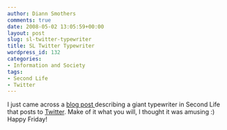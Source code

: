 ```yaml
---
author: Diann Smothers
comments: true
date: 2008-05-02 13:05:59+00:00
layout: post
slug: sl-twitter-typewriter
title: SL Twitter Typewriter
wordpress_id: 132
categories:
- Information and Society
tags:
- Second Life
- Twitter
---
```


I just came across a [blog post ](http://angrybethshortbread.blogspot.com/2008/04/giant-sltwitter-typewriter.html)describing a giant typewriter in Second Life that posts to [Twitter](http://twitter.com/SLtypewriter). Make of it what you will, I thought it was amusing :)  Happy Friday!

